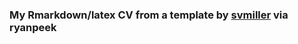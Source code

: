 ### My Rmarkdown/latex CV from a template by [svmiller](http://svmiller.com/blog/2016/03/svm-r-markdown-cv/) via ryanpeek
